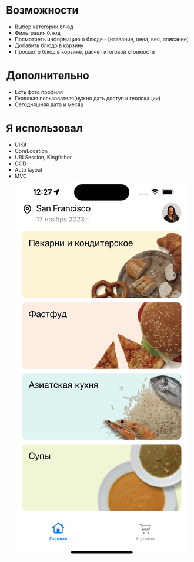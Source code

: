 # Возможности 
- Выбор категории блюд
- Фильтрация блюд
- Посмотреть информацию о блюде - [название, цена, вес, описание]
- Добавить блюдо в корзину
- Просмотр блюд в корзине, расчет итоговой стоимости

# Дополнительно 
- Есть фото профиля
- Геолокая пользователя(нужно дать доступ к геолокации)
- Сегодняшняя дата и месяц

# Я использовал 
- UIKit
- CoreLocation
- URLSession, Kingfisher
- GCD
- Auto layout
- MVC
![Image alt](https://github.com/MatveiSW/FoodOrder/blob/s/HomeVC.png)


